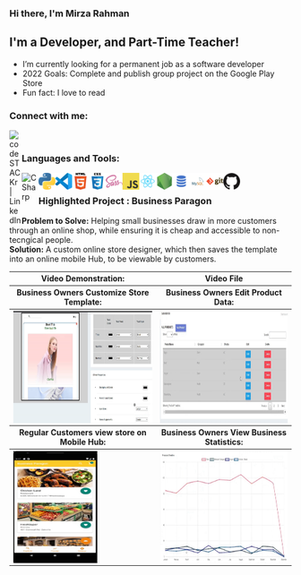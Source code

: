 ### Hi there, I'm Mirza Rahman

## I'm a Developer, and Part-Time Teacher!

- I’m currently looking for a permanent job as a software developer
- 2022 Goals: Complete and publish group project on the Google Play Store
- Fun fact: I love to read 

### Connect with me:

[<img align="left" alt="codeSTACKr | LinkedIn" width="22px" src="https://cdn.jsdelivr.net/npm/simple-icons@v3/icons/linkedin.svg" />][linkedin]

<br />

### Languages and Tools:

<img align="left" alt="CSharp" width="30px" src="https://camo.githubusercontent.com/52045ed9d775b4ac9286e51c28b878edca6bb1750815b423c8d06c7976040ab7/68747470733a2f2f6d617274696e63686176657a2e6769746875622e696f2f4173736574732f4c6f676f732f6373686172702e737667" >
<img align="left" alt="Python" width="30px" src="https://github.com/rahmamir/rahmamir/blob/master/python_icon.png" />
<img align="left" alt="Visual Studio Code" width="30px" src="https://raw.githubusercontent.com/github/explore/80688e429a7d4ef2fca1e82350fe8e3517d3494d/topics/visual-studio-code/visual-studio-code.png" />
<img align="left" alt="HTML5" width="30px" src="https://raw.githubusercontent.com/github/explore/80688e429a7d4ef2fca1e82350fe8e3517d3494d/topics/html/html.png" />
<img align="left" alt="CSS3" width="30px" src="https://raw.githubusercontent.com/github/explore/80688e429a7d4ef2fca1e82350fe8e3517d3494d/topics/css/css.png" />
<img align="left" alt="Sass" width="30px" src="https://raw.githubusercontent.com/github/explore/80688e429a7d4ef2fca1e82350fe8e3517d3494d/topics/sass/sass.png" />
<img align="left" alt="JavaScript" width="30px" src="https://raw.githubusercontent.com/github/explore/80688e429a7d4ef2fca1e82350fe8e3517d3494d/topics/javascript/javascript.png" />
<img align="left" alt="React" width="30px" src="https://raw.githubusercontent.com/github/explore/80688e429a7d4ef2fca1e82350fe8e3517d3494d/topics/react/react.png" />
<img align="left" alt="Node.js" width="30px" src="https://raw.githubusercontent.com/github/explore/80688e429a7d4ef2fca1e82350fe8e3517d3494d/topics/nodejs/nodejs.png" />
<img align="left" alt="SQL" width="30px" src="https://raw.githubusercontent.com/github/explore/80688e429a7d4ef2fca1e82350fe8e3517d3494d/topics/sql/sql.png" />
<img align="left" alt="MySQL" width="30px" src="https://raw.githubusercontent.com/github/explore/80688e429a7d4ef2fca1e82350fe8e3517d3494d/topics/mysql/mysql.png" />
<img align="left" alt="Git" width="30px" src="https://raw.githubusercontent.com/github/explore/80688e429a7d4ef2fca1e82350fe8e3517d3494d/topics/git/git.png" />
<img align="left" alt="GitHub" width="30px" src="https://raw.githubusercontent.com/github/explore/78df643247d429f6cc873026c0622819ad797942/topics/github/github.png" />
<br />

### Highlighted Project : Business Paragon <br />
<b>Problem to Solve:</b> Helping small businesses draw in more customers through an online shop, while ensuring it is cheap and accessible to non-tecngical people. <br />
<b>Solution:</b> A custom online store designer, which then saves the template into an online mobile Hub, to be viewable by customers. <br />

<table>
    <tr> 
        <th rowspan="2"> Video Demonstration: </th> 
    </tr>
    <tr>
        <th> Video File </th>
    </tr>
    <tr> 
         <th> Business Owners Customize Store Template: </th> 
         <th> Business Owners Edit Product Data: </th>
    </tr>
    <tr> 
        <th> <img align="left" alt="V1" width="300px" height="200px" src="https://github.com/rahmamir/rahmamir/blob/master/customize_template.PNG" />  </th> 
        <th> <img align="left" alt="V2" width="300px" height="200px" src="https://github.com/rahmamir/rahmamir/blob/master/edit_products.PNG" />  </th> 
    </tr>
    <tr>
        <th> Regular Customers view store on Mobile Hub: </th>
        <th> Business Owners View Business Statistics: </th>
    </tr>
    <tr>
        <th> <img align="left" alt="V3" width="150px" height="200px" src="https://github.com/rahmamir/rahmamir/blob/master/view_businesses.PNG" />  </th>
        <th> <img align="left" alt="V4" width="300px" height="200px" src="https://github.com/rahmamir/rahmamir/blob/master/view_statistics.PNG" />  </th> 
    </tr>

</table>

[linkedin]: https://www.linkedin.com/in/mirza-rahman-b32511134/
